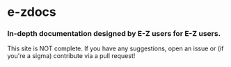 # e-zdocs

### In-depth documentation designed by E-Z users for E-Z users.

This site is NOT complete. If you have any suggestions, open an issue or (if you're a sigma) contribute via a pull request!
